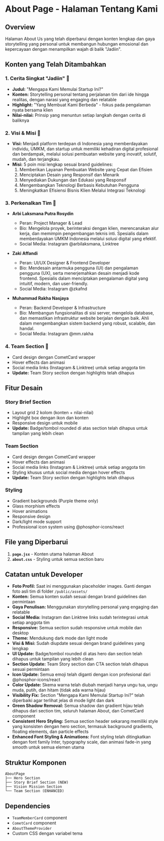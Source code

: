 # About Page - Halaman Tentang Kami

## Overview
Halaman About Us yang telah diperbarui dengan konten lengkap dan gaya storytelling yang personal untuk membangun hubungan emosional dan kepercayaan dengan menampilkan wajah di balik "Jadiin".

## Konten yang Telah Ditambahkan

### 1. Cerita Singkat "Jadiin" 🚀
- **Judul:** "Mengapa Kami Memulai Startup Ini?"
- **Konten:** Storytelling personal tentang perjalanan tim dari ide hingga realitas, dengan narasi yang engaging dan relatable
- **Highlight:** "Yang Membuat Kami Berbeda" - fokus pada pengalaman nyata bersama klien
- **Nilai-nilai:** Prinsip yang menuntun setiap langkah dengan cerita di baliknya

### 2. Visi & Misi 🎯
- **Visi:** Menjadi platform terdepan di Indonesia yang memberdayakan individu, UMKM, dan startup untuk memiliki kehadiran digital profesional dan berdampak, melalui solusi pembuatan website yang inovatif, solutif, mudah, dan terjangkau.
- **Misi:** 5 poin misi lengkap sesuai brand guidelines:
  1. Memberikan Layanan Pembuatan Website yang Cepat dan Efisien
  2. Menciptakan Desain yang Responsif dan Menarik
  3. Menyediakan Dukungan dan Edukasi yang Responsif
  4. Mengembangkan Teknologi Berbasis Kebutuhan Pengguna
  5. Meningkatkan Efisiensi Bisnis Klien Melalui Integrasi Teknologi

### 3. Perkenalkan Tim 👥
- **Arbi Laksmana Putra Rosydin**
  - Peran: Project Manager & Lead
  - Bio: Mengelola proyek, berinteraksi dengan klien, merencanakan alur kerja, dan memimpin pengembangan teknis inti. Spesialis dalam memberdayakan UMKM Indonesia melalui solusi digital yang efektif.
  - Social Media: Instagram @arbilaksmana, Linktree
  
- **Zaki Affandi**
  - Peran: UI/UX Designer & Frontend Developer
  - Bio: Mendesain antarmuka pengguna (UI) dan pengalaman pengguna (UX), serta menerjemahkan desain menjadi kode frontend. Spesialis dalam menciptakan pengalaman digital yang intuitif, modern, dan user-friendly.
  - Social Media: Instagram @zkafnd
  
- **Muhammad Rakha Nasjaya**
  - Peran: Backend Developer & Infrastructure
  - Bio: Membangun fungsionalitas di sisi server, mengelola database, dan memastikan infrastruktur website berjalan dengan baik. Ahli dalam mengembangkan sistem backend yang robust, scalable, dan handal.
  - Social Media: Instagram @mm.rakha

### 4. Team Section 👥
- Card design dengan CometCard wrapper
- Hover effects dan animasi
- Social media links (Instagram & Linktree) untuk setiap anggota tim
- **Update:** Team Story section dengan highlights telah dihapus

## Fitur Desain

### Story Brief Section
- Layout grid 2 kolom (konten + nilai-nilai)
- Highlight box dengan ikon dan konten
- Responsive design untuk mobile
- **Update:** Badge/tombol rounded di atas section telah dihapus untuk tampilan yang lebih clean

### Team Section
- Card design dengan CometCard wrapper
- Hover effects dan animasi
- Social media links (Instagram & Linktree) untuk setiap anggota tim
- Styling khusus untuk social media dengan hover effects
- **Update:** Team Story section dengan highlights telah dihapus

### Styling
- Gradient backgrounds (Purple theme only)
- Glass morphism effects
- Hover animations
- Responsive design
- Dark/light mode support
- Professional icon system using @phosphor-icons/react

## File yang Diperbarui

1. **`page.jsx`** - Konten utama halaman About
2. **`about.css`** - Styling untuk semua section baru

## Catatan untuk Developer

- **Foto Profil:** Saat ini menggunakan placeholder images. Ganti dengan foto asli tim di folder `/public/assets/`
- **Konten:** Semua konten sudah sesuai dengan brand guidelines dan permintaan
- **Gaya Penulisan:** Menggunakan storytelling personal yang engaging dan relatable
- **Social Media:** Instagram dan Linktree links sudah terintegrasi untuk setiap anggota tim
- **Responsive:** Semua section sudah responsive untuk mobile dan desktop
- **Theme:** Mendukung dark mode dan light mode
- **Visi & Misi:** Sudah diupdate sesuai dengan brand guidelines yang lengkap
- **UI Update:** Badge/tombol rounded di atas hero dan section telah dihapus untuk tampilan yang lebih clean
- **Section Update:** Team Story section dan CTA section telah dihapus sesuai permintaan
- **Icon Update:** Semua emoji telah diganti dengan icon profesional dari @phosphor-icons/react
- **Color Update:** Skema warna telah diubah menjadi hanya ungu tua, ungu muda, putih, dan hitam (tidak ada warna hijau)
- **Visibility Fix:** Section "Mengapa Kami Memulai Startup Ini?" telah diperbaiki agar terlihat jelas di mode light dan dark
- **Green Shadow Removal:** Semua shadow dan gradient hijau telah dihapus dari section tim, seluruh halaman About, dan CometCard component
- **Consistent Hero Styling:** Semua section header sekarang memiliki style yang konsisten dengan hero section, termasuk background gradients, floating elements, dan particle effects
- **Enhanced Font Styling & Animations:** Font styling telah ditingkatkan dengan font family Inter, typography scale, dan animasi fade-in yang smooth untuk semua elemen utama

## Struktur Komponen

```
AboutPage
├── Hero Section
├── Story Brief Section (NEW)
├── Vision Mission Section
└── Team Section (ENHANCED)
```

## Dependencies

- `TeamMemberCard` component
- `CometCard` component
- `AboutThemeProvider`
- Custom CSS dengan variabel tema

